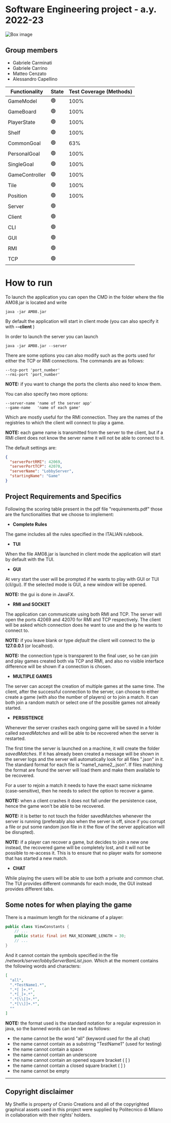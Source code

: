 # Software Engineering project - a.y. 2022-23
![Box image](https://www.craniocreations.it/storage/media/products/54/112/My_Shelfie_box_ITA-ENG.png)  

## Group members
* Gabriele Carminati
* Gabriele Carrino
* Matteo Cenzato 
* Alessandro Capellino


| Functionality  | State           | Test Coverage (Methods) |
|----------------|-----------------|-------------------------|
| GameModel      | :green_circle:  | 100%                    |
| GameBoard      | :green_circle:  | 100%                    |  
| PlayerState    | :green_circle:  | 100%                    |
| Shelf          | :green_circle:  | 100%                    |
| CommonGoal     | :green_circle:  | 63%                     |
| PersonalGoal   | :green_circle:  | 100%                    | 
| SingleGoal     | :green_circle:  | 100%                    | 
| GameController | :green_circle:  | 100%                    |
| Tile           | :green_circle:  | 100%                    |
| Position       | :green_circle:  | 100%                    |
| Server         | :green_circle:  |                         |
| Client         | :green_circle:  |                         |
| CLI            | :green_circle:  |                         |
| GUI            | :green_circle:  |                         |
| RMI            | :green_circle:  |                         |
| TCP            | :green_circle:  |                         |


# How to run

To launch the application you can open the CMD in the folder where the file AM08.jar is located and write

```
java -jar AM08.jar 
```

By default the application will start in client mode (you can also specify it with **--client** )

In order to launch the server you can launch

```
java -jar AM08.jar --server
```

There are some options you can also modify such as the ports used for either the TCP or RMI connections.
The commands are as follows:

```
--tcp-port 'port_number'
--rmi-port 'port_number'
```

**NOTE:** if you want to change the ports the clients also need to know them.

You can also specify two more options: 

```
--server-name 'name of the server app'
--game-name   'name of each game'
```

Which are mostly useful for the RMI connection. They are the names of the registries to which
the client will connect to play a game.

**NOTE:** each game name is transmitted from the server to the client, but if a RMI client does not
know the server name it will not be able to connect to it.

The default settings are:

```json
{
  "serverPortRMI": 42069,
  "serverPortTCP": 42070,
  "serverName": "LobbyServer",
  "startingName": "Game"
}
```

## Project Requirements and Specifics

Following the scoring table present in the pdf file "requirements.pdf"
those are the functionalities that we choose to implement: 

* **Complete Rules**

The game includes all the rules specified in the ITALIAN rulebook.

* **TUI**

When the file AM08.jar is launched in client mode the application will start by default with the TUI.

* **GUI**

At very start the user will be prompted if he wants to play with GUI or TUI (cli/gui).
If the selected mode is GUI, a new window will be opened.

**NOTE:** the gui is done in JavaFX.

* **RMI and SOCKET**

The application can communicate using both RMI and TCP.
The server will open the ports 42069 and 42070 for RMI and TCP respectively.
The client will be asked which connection does he want to use and the ip he wants to 
connect to.

**NOTE:** if you leave blank or type *default* the client will connect to the ip **127.0.0.1** (or localhost).

**NOTE:** the connection type is transparent to the final user, so he can join and
play games created both via TCP and RMI, and also no visible interface difference will be
shown if a connection is chosen.

* **MULTIPLE GAMES**

The server can accept the creation of multiple games at the same time.
The client, after the successful connection to the server, can choose to either create
a game (with also the number of players) or to join a match.
It can both join a random match or select one of the possible games not already started.

* **PERSISTENCE**

Whenever the server crashes each ongoing game will be saved
in a folder called *savedMatches* and will be able to be recovered when the server is restarted.

The first time the server is launched on a machine, it will create the folder *savedMatches*.
If it has already been created a message will be shown in the server logs and the server will
automatically look for all files ".json" in it. The standard format for each file is
"name1_name2_.json". If files matching the format are found the server will load them and 
make them available to be recovered.

For a user to rejoin a match it needs to have the exact same nickname (case-sensitive),
then he needs to select the option to recover a game.

**NOTE:** when a client crashes it does not fall under the persistence case, hence
the game won't be able to be recovered.

**NOTE:** it is better to not touch the folder savedMatches whenever the server is running
(preferably also when the server is off, since if you corrupt a file or put some random json file in it 
the flow of the server application will be disrupted).

**NOTE:** if a player can recover a game, but decides to join a new one instead,
the recovered game will be completely lost, and it will not be possible to re-access it.
This is to ensure that no player waits for someone that has started a new match.

* **CHAT**

While playing the users will be able to use both a private and common chat.
The TUI provides different commands for each mode, 
the GUI instead provides different tabs.

## Some notes for when playing the game

There is a maximum length for the nickname of a player:

```java
public class ViewConstants {
    // ...
    public static final int MAX_NICKNAME_LENGTH = 30;
    // ...
}
```

And it cannot contain the symbols specified in the file */network/server/lobbyServerBanList.json*. 
Which at the moment contains the following words and characters:

```json
[
  "all",
  ".*TestName1.*",
  ".*[ ]+.*",
  ".*[_]+.*",
  ".*[\\[]+.*",
  ".*[\\]]+.*",
  ""
]
```

**NOTE:** the format used is the standard notation for a regular expression in java, so the banned words
can be read as follows:

* the name cannot be the word "all" (keyword used for the all chat)
* the name cannot contain as a substring "TestName1" (used for testing)
* the name cannot contain a space 
* the name cannot contain an underscore
* the name cannot contain an opened square bracket ( [ )
* the name cannot contain a closed square bracket ( ] )
* the name cannot be empty

----------------------------------
## Copyright disclaimer
My Shelfie is property of Cranio Creations and all of the copyrighted graphical assets used in this project were supplied by Politecnico di Milano in collaboration with their rights' holders.

